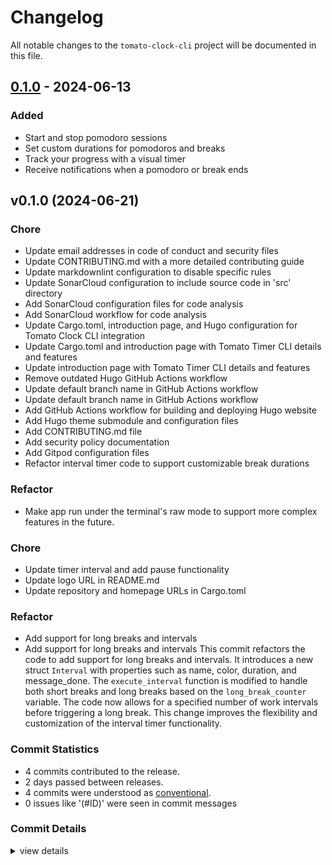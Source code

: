 # Changelog

All notable changes to the `tomato-clock-cli` project will be documented in this file.

## [0.1.0] - 2024-06-13

### Added

- Start and stop pomodoro sessions
- Set custom durations for pomodoros and breaks
- Track your progress with a visual timer
- Receive notifications when a pomodoro or break ends

[0.1.0]: https://github.com/olivierlacan/keep-a-changelog/releases/tag/v0.1.0

## v0.1.0 (2024-06-21)

<csr-id-12790a00cb1dc328837701f1e8ace4143a96273b/>
<csr-id-d302a0c372677d834b5f3398aa14311f78e4518e/>
<csr-id-64402904c24b7d401c19722075f8d33aa38fef46/>
<csr-id-88487a27a237562a97fd25eecbcc7b017bf7c976/>
<csr-id-14d9d8d987908dd637b9ebf54501e8ad60a80e6b/>
<csr-id-795cd5090cb513e7528178141ae6d99515ee2914/>
<csr-id-20f9cb6a4b3f72ebfb74d8aa4baad6723a8a3d01/>
<csr-id-c1da29015d671b7af3e35db17fb6eef7db2899e4/>
<csr-id-7bebfe8b62e789afe0a1bfec5d5cf0f0515db88e/>
<csr-id-444e7e0badf8a285c843c092e72bc85796ee5de9/>
<csr-id-490566706326c8b44d291b0191f9cc27ab660ef5/>
<csr-id-f1b9f8769b96b8929144babe1c6f6281aafe537f/>
<csr-id-bb7c19417d3df0f79b02f541e5afdaa6d89e8b79/>
<csr-id-b4a2d35169c19671ee0cc166a1579e47a87ed2e7/>
<csr-id-70175ebb16b2c4946c57ebf7d45c5b31055c8729/>
<csr-id-794b24974cb867b2d9dfbea22060be846f832bde/>
<csr-id-46744bac17a607fdb74030a4795c76649ed5f404/>
<csr-id-3c9b9d33a912916c0cc8e35b7744358b29168569/>
<csr-id-e282ddfdd139d2fe19510fae41562bb3df6a7b53/>
<csr-id-1844ee8396ac65fe6de58ecfe924219182dddc47/>

### Chore

- <csr-id-12790a00cb1dc328837701f1e8ace4143a96273b/> Update email addresses in code of conduct and security files
- <csr-id-d302a0c372677d834b5f3398aa14311f78e4518e/> Update CONTRIBUTING.md with a more detailed contributing guide
- <csr-id-64402904c24b7d401c19722075f8d33aa38fef46/> Update markdownlint configuration to disable specific rules
- <csr-id-88487a27a237562a97fd25eecbcc7b017bf7c976/> Update SonarCloud configuration to include source code in 'src' directory
- <csr-id-14d9d8d987908dd637b9ebf54501e8ad60a80e6b/> Add SonarCloud configuration files for code analysis
- <csr-id-795cd5090cb513e7528178141ae6d99515ee2914/> Add SonarCloud workflow for code analysis
- <csr-id-20f9cb6a4b3f72ebfb74d8aa4baad6723a8a3d01/> Update Cargo.toml, introduction page, and Hugo configuration for Tomato Clock CLI integration
- <csr-id-c1da29015d671b7af3e35db17fb6eef7db2899e4/> Update Cargo.toml and introduction page with Tomato Timer CLI details and features
- <csr-id-7bebfe8b62e789afe0a1bfec5d5cf0f0515db88e/> Update introduction page with Tomato Timer CLI details and features
- <csr-id-444e7e0badf8a285c843c092e72bc85796ee5de9/> Remove outdated Hugo GitHub Actions workflow
- <csr-id-490566706326c8b44d291b0191f9cc27ab660ef5/> Update default branch name in GitHub Actions workflow
- <csr-id-f1b9f8769b96b8929144babe1c6f6281aafe537f/> Update default branch name in GitHub Actions workflow
- <csr-id-bb7c19417d3df0f79b02f541e5afdaa6d89e8b79/> Add GitHub Actions workflow for building and deploying Hugo website
- <csr-id-b4a2d35169c19671ee0cc166a1579e47a87ed2e7/> Add Hugo theme submodule and configuration files
- <csr-id-70175ebb16b2c4946c57ebf7d45c5b31055c8729/> Add CONTRIBUTING.md file
- <csr-id-794b24974cb867b2d9dfbea22060be846f832bde/> Add security policy documentation
- <csr-id-46744bac17a607fdb74030a4795c76649ed5f404/> Add Gitpod configuration files
- <csr-id-3c9b9d33a912916c0cc8e35b7744358b29168569/> Refactor interval timer code to support customizable break durations

### Refactor

 - <csr-id-b8b542c2bb82b42626031e486d005d5a7bc40694/> Make app run under the terminal's raw mode to support more complex features in the future.

### Chore

 - <csr-id-9c2edc6e6c1900b335fecd74d56419fe082ffe11/> Update timer interval and add pause functionality
 - <csr-id-a2c40622325920999808fbbda4dfbd86c6586522/> Update logo URL in README.md
 - <csr-id-da3c34eace37aa89e650d28bad56613d4037fb23/> Update repository and homepage URLs in Cargo.toml

### Refactor

- <csr-id-e282ddfdd139d2fe19510fae41562bb3df6a7b53/> Add support for long breaks and intervals
- <csr-id-1844ee8396ac65fe6de58ecfe924219182dddc47/> Add support for long breaks and intervals
   This commit refactors the code to add support for long breaks and intervals. It introduces a new struct `Interval` with properties such as name, color, duration, and message_done. The `execute_interval` function is modified to handle both short breaks and long breaks based on the `long_break_counter` variable. The code now allows for a specified number of work intervals before triggering a long break. This change improves the flexibility and customization of the interval timer functionality.

### Commit Statistics

<csr-read-only-do-not-edit/>

 - 4 commits contributed to the release.
 - 2 days passed between releases.
 - 4 commits were understood as [conventional](https://www.conventionalcommits.org).
 - 0 issues like '(#ID)' were seen in commit messages

### Commit Details

<csr-read-only-do-not-edit/>

<details><summary>view details</summary>

 * **Uncategorized**
    - Update timer interval and add pause functionality ([`9c2edc6`](https://github.com/miguoliang/tomato-timer-cli/commit/9c2edc6e6c1900b335fecd74d56419fe082ffe11))
    - Update logo URL in README.md ([`a2c4062`](https://github.com/miguoliang/tomato-timer-cli/commit/a2c40622325920999808fbbda4dfbd86c6586522))
    - Update repository and homepage URLs in Cargo.toml ([`da3c34e`](https://github.com/miguoliang/tomato-timer-cli/commit/da3c34eace37aa89e650d28bad56613d4037fb23))
    - Make app run under the terminal's raw mode to support more complex features in the future. ([`b8b542c`](https://github.com/miguoliang/tomato-timer-cli/commit/b8b542c2bb82b42626031e486d005d5a7bc40694))
</details>

